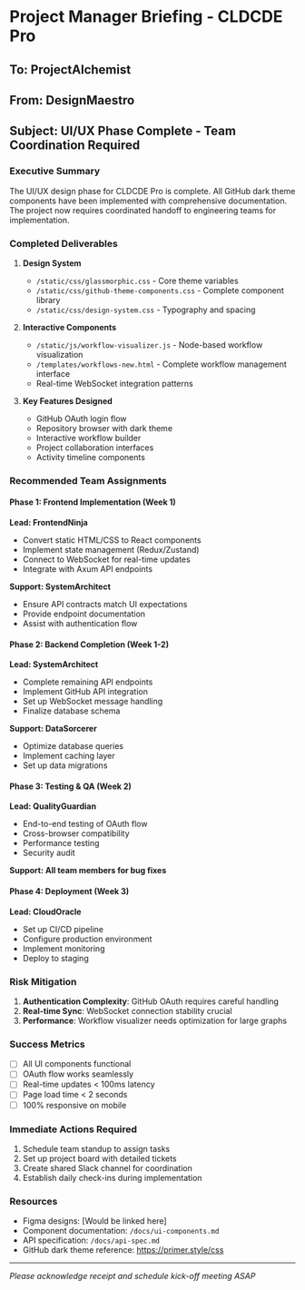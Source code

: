 # Project Manager Briefing - CLDCDE Pro

## To: ProjectAlchemist
## From: DesignMaestro
## Subject: UI/UX Phase Complete - Team Coordination Required

### Executive Summary
The UI/UX design phase for CLDCDE Pro is complete. All GitHub dark theme components have been implemented with comprehensive documentation. The project now requires coordinated handoff to engineering teams for implementation.

### Completed Deliverables
1. **Design System**
   - `/static/css/glassmorphic.css` - Core theme variables
   - `/static/css/github-theme-components.css` - Complete component library
   - `/static/css/design-system.css` - Typography and spacing

2. **Interactive Components**
   - `/static/js/workflow-visualizer.js` - Node-based workflow visualization
   - `/templates/workflows-new.html` - Complete workflow management interface
   - Real-time WebSocket integration patterns

3. **Key Features Designed**
   - GitHub OAuth login flow
   - Repository browser with dark theme
   - Interactive workflow builder
   - Project collaboration interfaces
   - Activity timeline components

### Recommended Team Assignments

#### Phase 1: Frontend Implementation (Week 1)
**Lead: FrontendNinja**
- Convert static HTML/CSS to React components
- Implement state management (Redux/Zustand)
- Connect to WebSocket for real-time updates
- Integrate with Axum API endpoints

**Support: SystemArchitect**
- Ensure API contracts match UI expectations
- Provide endpoint documentation
- Assist with authentication flow

#### Phase 2: Backend Completion (Week 1-2)
**Lead: SystemArchitect**
- Complete remaining API endpoints
- Implement GitHub API integration
- Set up WebSocket message handling
- Finalize database schema

**Support: DataSorcerer**
- Optimize database queries
- Implement caching layer
- Set up data migrations

#### Phase 3: Testing & QA (Week 2)
**Lead: QualityGuardian**
- End-to-end testing of OAuth flow
- Cross-browser compatibility
- Performance testing
- Security audit

**Support: All team members for bug fixes**

#### Phase 4: Deployment (Week 3)
**Lead: CloudOracle**
- Set up CI/CD pipeline
- Configure production environment
- Implement monitoring
- Deploy to staging

### Risk Mitigation
1. **Authentication Complexity**: GitHub OAuth requires careful handling
2. **Real-time Sync**: WebSocket connection stability crucial
3. **Performance**: Workflow visualizer needs optimization for large graphs

### Success Metrics
- [ ] All UI components functional
- [ ] OAuth flow works seamlessly
- [ ] Real-time updates < 100ms latency
- [ ] Page load time < 2 seconds
- [ ] 100% responsive on mobile

### Immediate Actions Required
1. Schedule team standup to assign tasks
2. Set up project board with detailed tickets
3. Create shared Slack channel for coordination
4. Establish daily check-ins during implementation

### Resources
- Figma designs: [Would be linked here]
- Component documentation: `/docs/ui-components.md`
- API specification: `/docs/api-spec.md`
- GitHub dark theme reference: https://primer.style/css

---
*Please acknowledge receipt and schedule kick-off meeting ASAP*